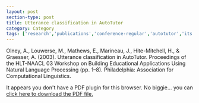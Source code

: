 ```yaml
---
layout: post
section-type: post
title: Utterance classification in AutoTutor
category: Category
tags: ['research','publications','conference-regular','autotutor','its','nlp','discourse','education-research']
---
```

Olney, A., Louwerse, M., Mathews, E., Marineau, J., Hite-Mitchell, H., & Graesser, A. (2003). Utterance classification in AutoTutor. Proceedings of the HLT-NAACL 03 Workshop on Building Educational Applications Using Natural Language Processing (pp. 1–8). Philadelphia: Association for Computational Linguistics. 

<object data="https://umdrive.memphis.edu/aolney/public/publications/olney_hlt03.pdf" type="application/pdf" width="100%" height="600px">
 
  <p>It appears you don't have a PDF plugin for this browser.
  No biggie... you can <a href="https://umdrive.memphis.edu/aolney/public/publications/olney_hlt03.pdf">click here to
  download the PDF file.</a></p>
  
</object>
